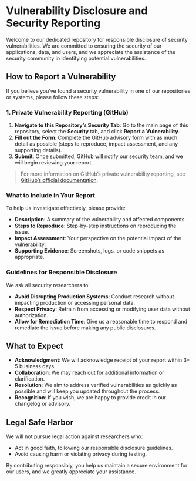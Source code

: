 # Vulnerability Disclosure and Security Reporting

Welcome to our dedicated repository for responsible disclosure of security vulnerabilities. We are committed to ensuring the security of our applications, data, and users, and we appreciate the assistance of the security community in identifying potential vulnerabilities.

## How to Report a Vulnerability

If you believe you’ve found a security vulnerability in one of our repositories or systems, please follow these steps:

### 1. Private Vulnerability Reporting (GitHub)

1. **Navigate to this Repository’s Security Tab**: Go to the main page of this repository, select the **Security** tab, and click **Report a Vulnerability**.
2. **Fill out the Form**: Complete the GitHub advisory form with as much detail as possible (steps to reproduce, impact assessment, and any supporting details).
3. **Submit**: Once submitted, GitHub will notify our security team, and we will begin reviewing your report.

> For more information on GitHub’s private vulnerability reporting, see [GitHub’s official documentation](https://docs.github.com/en/code-security/security-advisories/guidance-on-reporting-and-writing-information-about-vulnerabilities/privately-reporting-a-security-vulnerability).

### What to Include in Your Report

To help us investigate effectively, please provide:
   - **Description**: A summary of the vulnerability and affected components.
   - **Steps to Reproduce**: Step-by-step instructions on reproducing the issue.
   - **Impact Assessment**: Your perspective on the potential impact of the vulnerability.
   - **Supporting Evidence**: Screenshots, logs, or code snippets as appropriate.

### Guidelines for Responsible Disclosure

We ask all security researchers to:
   - **Avoid Disrupting Production Systems**: Conduct research without impacting production or accessing personal data.
   - **Respect Privacy**: Refrain from accessing or modifying user data without authorization.
   - **Allow for Remediation Time**: Give us a reasonable time to respond and remediate the issue before making any public disclosures.

## What to Expect

- **Acknowledgment**: We will acknowledge receipt of your report within 3–5 business days.
- **Collaboration**: We may reach out for additional information or clarification.
- **Resolution**: We aim to address verified vulnerabilities as quickly as possible and will keep you updated throughout the process.
- **Recognition**: If you wish, we are happy to provide credit in our changelog or advisory.

## Legal Safe Harbor

We will not pursue legal action against researchers who:
   - Act in good faith, following our responsible disclosure guidelines.
   - Avoid causing harm or violating privacy during testing.

By contributing responsibly, you help us maintain a secure environment for our users, and we greatly appreciate your assistance.
